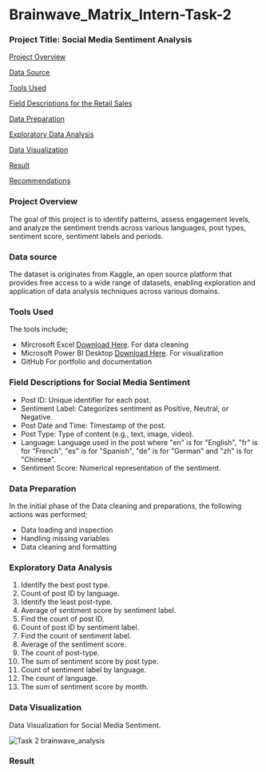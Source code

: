 # Brainwave_Matrix_Intern-Task-2

### Project Title: Social Media Sentiment Analysis
[Project Overview](#project-overview)

[Data Source](#data-source)

[Tools Used](#tools-used)

[Field Descriptions for the Retail Sales](#field-descriptions-for-the-retail-sales)

[Data Preparation](#data-preparation)

[Exploratory Data Analysis](#exploratory-data-analysis)

[Data Visualization](#data-visualization)

[Result](#Result)

[Recommendations](#Recommendations)

### Project Overview
The goal of this project is to identify patterns, assess engagement levels, and analyze the sentiment trends across various languages, post types, sentiment score, sentiment labels and periods. 

### Data source
The dataset is originates from Kaggle, an open source platform that provides free access to a wide range of datasets, enabling exploration and application of data analysis techniques across various domains.

### Tools Used
The tools include;
- Mircrosoft Excel [Download Here](https://www.microsoft.com).
For data cleaning
- Microsoft Power BI Desktop [Download Here](https://www.microsoft.com/en-us/power-platform/products/power-bi/downloads).
For visualization
- GitHub
For portfolio and documentation

### Field Descriptions for Social Media Sentiment
- Post ID: Unique identifier for each post.
- Sentiment Label: Categorizes sentiment as Positive, Neutral, or Negative.
- Post Date and Time: Timestamp of the post.
- Post Type: Type of content (e.g., text, image, video).
- Language: Language used in the post where "en" is for "English", "fr" is for "French", "es" is for "Spanish", "de" is for "German" and "zh" is for "Chinese".
- Sentiment Score: Numerical representation of the sentiment.

### Data Preparation
In the initial phase of the Data cleaning and preparations, the following actions was performed;
- Data loading and inspection
- Handling missing variables 
- Data cleaning and formatting

### Exploratory Data Analysis
1. Identify the best post type.
2. Count of post ID by language.
3. Identify the least post-type.
4. Average of sentiment score by sentiment label.
5. Find the count of post ID.
6. Count of post ID by sentiment label.
7. Find the count of sentiment label.
8. Average of the sentiment score.
9. The count of post-type.
10. The sum of sentiment score by post type.
11. Count of sentiment label by language.
12. The count of language.
13. The sum of sentiment score by month.

### Data Visualization
Data Visualization for Social Media Sentiment.

![Task 2 brainwave_analysis](https://github.com/user-attachments/assets/1de8a5b2-9c71-4d02-8246-eea81bf41ad5)

### Result
